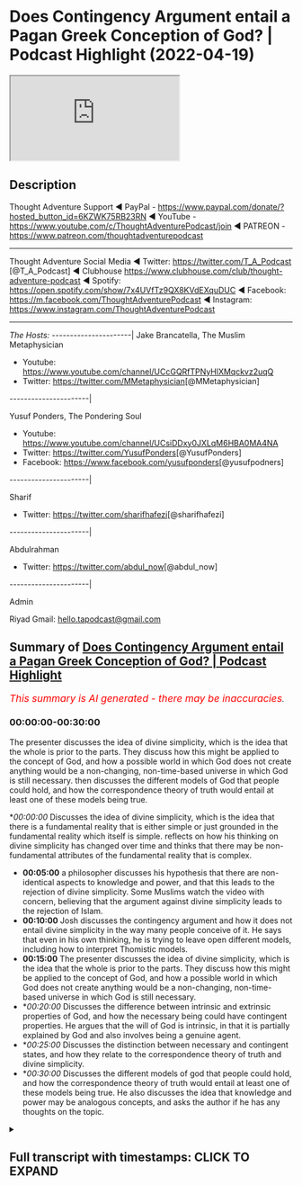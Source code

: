 # Does Contingency Argument entail a Pagan Greek Conception of God? | Podcast Highlight (2022-04-19)

<iframe loading='lazy' allow='autoplay' src='https://www.youtube.com/embed/fVsoifMP0fQ'></iframe>

## Description

Thought Adventure Support
◄ PayPal - https://www.paypal.com/donate/?hosted_button_id=6KZWK75RB23RN 
◄ YouTube - https://www.youtube.com/c/ThoughtAdventurePodcast/join
◄ PATREON - https://www.patreon.com/thoughtadventurepodcast
____________________________________________________________________

Thought Adventure Social Media
◄ Twitter: https://twitter.com/T_A_Podcast​​ [@T_A_Podcast]
◄ Clubhouse https://www.clubhouse.com/club/thought-adventure-podcast
◄ Spotify: https://open.spotify.com/show/7x4UVfTz9QX8KVdEXquDUC
◄ Facebook: https://m.facebook.com/ThoughtAdventurePodcast
◄ Instagram: https://www.instagram.com/ThoughtAdventurePodcast​

----------------------------------------------------------------

*The Hosts:*
----------------------|
Jake Brancatella, The Muslim Metaphysician

- Youtube: https://www.youtube.com/channel/UCcGQRfTPNyHlXMqckvz2uqQ
- Twitter:  https://twitter.com/MMetaphysician​​ [@MMetaphysician]

----------------------|

Yusuf Ponders, The Pondering Soul

- Youtube: https://www.youtube.com/channel/UCsiDDxy0JXLqM6HBA0MA4NA
- Twitter: https://twitter.com/YusufPonders​​ [@YusufPonders]
- Facebook: https://www.facebook.com/yusufponders​ [@yusufpodners]

----------------------|

Sharif

- Twitter: https://twitter.com/sharifhafezi​​ [@sharifhafezi]

----------------------|

Abdulrahman

- Twitter: https://twitter.com/abdul_now​ [@abdul_now]

----------------------|

Admin

Riyad 
Gmail: hello.tapodcast@gmail.com

## Summary of [Does Contingency Argument entail a Pagan Greek Conception of God? | Podcast Highlight](https://www.youtube.com/watch?v=fVsoifMP0fQ)


*<span style="color:red; font-size:125%">This summary is AI generated - there may be inaccuracies</span>. [](/)*

### <a onclick="modifyYTiframeseektime('0')">00:00:00-00:30:00</a>

The presenter discusses the idea of divine simplicity, which is the idea that the whole is prior to the parts. They discuss how this might be applied to the concept of God, and how a possible world in which God does not create anything would be a non-changing, non-time-based universe in which God is still necessary. then discusses the different models of God that people could hold, and how the correspondence theory of truth would entail at least one of these models being true.

**<a onclick="modifyYTiframeseektime('0')">00:00:00</a>* Discusses the idea of divine simplicity, which is the idea that there is a fundamental reality that is either simple or just grounded in the fundamental reality which itself is simple. reflects on how his thinking on divine simplicity has changed over time and thinks that there may be non-fundamental attributes of the fundamental reality that is complex.
* **<a onclick="modifyYTiframeseektime('300')">00:05:00</a>** a philosopher discusses his hypothesis that there are non-identical aspects to knowledge and power, and that this leads to the rejection of divine simplicity. Some Muslims watch the video with concern, believing that the argument against divine simplicity leads to the rejection of Islam.
* **<a onclick="modifyYTiframeseektime('600')">00:10:00</a>** Josh discusses the contingency argument and how it does not entail divine simplicity in the way many people conceive of it. He says that even in his own thinking, he is trying to leave open different models, including how to interpret Thomistic models.
* **<a onclick="modifyYTiframeseektime('900')">00:15:00</a>** The presenter discusses the idea of divine simplicity, which is the idea that the whole is prior to the parts. They discuss how this might be applied to the concept of God, and how a possible world in which God does not create anything would be a non-changing, non-time-based universe in which God is still necessary.
* **<a onclick="modifyYTiframeseektime('1200')">00:20:00</a>* Discusses the difference between intrinsic and extrinsic properties of God, and how the necessary being could have contingent properties. He argues that the will of God is intrinsic, in that it is partially explained by God and also involves being a genuine agent.
* **<a onclick="modifyYTiframeseektime('1500')">00:25:00</a>* Discusses the distinction between necessary and contingent states, and how they relate to the correspondence theory of truth and divine simplicity.
* **<a onclick="modifyYTiframeseektime('1800')">00:30:00</a>* Discusses the different models of god that people could hold, and how the correspondence theory of truth would entail at least one of these models being true. He also discusses the idea that knowledge and power may be analogous concepts, and asks the author if he has any thoughts on the topic.

<details><summary><h2>Full transcript with timestamps: CLICK TO EXPAND</h2></summary>

<a onclick="modifyYTiframeseektime('0')">0:00:00</a> um we're all sunnis and so  
<a onclick="modifyYTiframeseektime('2')">0:00:02</a> uh our  
<a onclick="modifyYTiframeseektime('4')">0:00:04</a> position is pretty much  
<a onclick="modifyYTiframeseektime('6')">0:00:06</a> i don't want to use the word dogma but  
<a onclick="modifyYTiframeseektime('9')">0:00:09</a> it's it's considered orthodox to uh  
<a onclick="modifyYTiframeseektime('12')">0:00:12</a> reject divine simplicity so we actually  
<a onclick="modifyYTiframeseektime('14')">0:00:14</a> reject divine simplicity  
<a onclick="modifyYTiframeseektime('24')">0:00:24</a> um  
<a onclick="modifyYTiframeseektime('26')">0:00:26</a> so now i think maybe we could get to  
<a onclick="modifyYTiframeseektime('28')">0:00:28</a> that question now right um let's do it  
<a onclick="modifyYTiframeseektime('31')">0:00:31</a> divine simplicity right i think that's a  
<a onclick="modifyYTiframeseektime('33')">0:00:33</a> question question right that's a  
<a onclick="modifyYTiframeseektime('34')">0:00:34</a> question so i i don't know i think uh  
<a onclick="modifyYTiframeseektime('36')">0:00:36</a> we've we've  
<a onclick="modifyYTiframeseektime('38')">0:00:38</a> i don't know are you are you are you a  
<a onclick="modifyYTiframeseektime('39')">0:00:39</a> divine citizen that's a do you do you  
<a onclick="modifyYTiframeseektime('41')">0:00:41</a> hold to divine simplicity well  
<a onclick="modifyYTiframeseektime('44')">0:00:44</a> it's interesting because even my work  
<a onclick="modifyYTiframeseektime('47')">0:00:47</a> and how reason can lead to god it's  
<a onclick="modifyYTiframeseektime('49')">0:00:49</a> caused me to reflect not just like on  
<a onclick="modifyYTiframeseektime('52')">0:00:52</a> whether god exists but sort of the  
<a onclick="modifyYTiframeseektime('53')">0:00:53</a> nature of fundamental reality just  
<a onclick="modifyYTiframeseektime('55')">0:00:55</a> really thinking about  
<a onclick="modifyYTiframeseektime('57')">0:00:57</a> that nature  
<a onclick="modifyYTiframeseektime('58')">0:00:58</a> and it's also caused me to think about  
<a onclick="modifyYTiframeseektime('60')">0:01:00</a> different ways of characterizing  
<a onclick="modifyYTiframeseektime('61')">0:01:01</a> simplicity  
<a onclick="modifyYTiframeseektime('63')">0:01:03</a> and so i would say that at this point my  
<a onclick="modifyYTiframeseektime('66')">0:01:06</a> working model is that  
<a onclick="modifyYTiframeseektime('67')">0:01:07</a> there is a  
<a onclick="modifyYTiframeseektime('69')">0:01:09</a> fundamental  
<a onclick="modifyYTiframeseektime('70')">0:01:10</a> reality whose fundamental nature  
<a onclick="modifyYTiframeseektime('74')">0:01:14</a> is  
<a onclick="modifyYTiframeseektime('75')">0:01:15</a> either  
<a onclick="modifyYTiframeseektime('76')">0:01:16</a> simple  
<a onclick="modifyYTiframeseektime('77')">0:01:17</a> or just grounded in the fundamental  
<a onclick="modifyYTiframeseektime('79')">0:01:19</a> reality which itself is simple so  
<a onclick="modifyYTiframeseektime('82')">0:01:22</a> this is hard to describe in a way  
<a onclick="modifyYTiframeseektime('83')">0:01:23</a> because  
<a onclick="modifyYTiframeseektime('84')">0:01:24</a> you can hardly describe fundamental  
<a onclick="modifyYTiframeseektime('86')">0:01:26</a> reality without describing its basic  
<a onclick="modifyYTiframeseektime('88')">0:01:28</a> features  
<a onclick="modifyYTiframeseektime('91')">0:01:31</a> but  
<a onclick="modifyYTiframeseektime('93')">0:01:33</a> the ground of  
<a onclick="modifyYTiframeseektime('94')">0:01:34</a> everything i would say is not itself  
<a onclick="modifyYTiframeseektime('97')">0:01:37</a> a mixture of  
<a onclick="modifyYTiframeseektime('99')">0:01:39</a> fundamental complexity  
<a onclick="modifyYTiframeseektime('102')">0:01:42</a> so  
<a onclick="modifyYTiframeseektime('103')">0:01:43</a> any kind of complexity would be  
<a onclick="modifyYTiframeseektime('107')">0:01:47</a> non-fundamental  
<a onclick="modifyYTiframeseektime('108')">0:01:48</a> that's how i would put it whether in  
<a onclick="modifyYTiframeseektime('110')">0:01:50</a> attributes or in actions  
<a onclick="modifyYTiframeseektime('113')">0:01:53</a> but by that and jake is going to come in  
<a onclick="modifyYTiframeseektime('115')">0:01:55</a> here because he's going to have a lot to  
<a onclick="modifyYTiframeseektime('116')">0:01:56</a> say but um  
<a onclick="modifyYTiframeseektime('118')">0:01:58</a> so you say there's no complexity because  
<a onclick="modifyYTiframeseektime('120')">0:02:00</a> we were talking about things like you  
<a onclick="modifyYTiframeseektime('122')">0:02:02</a> know power goodness right um you know  
<a onclick="modifyYTiframeseektime('126')">0:02:06</a> uh  
<a onclick="modifyYTiframeseektime('127')">0:02:07</a> so these do seem to be aspects right of  
<a onclick="modifyYTiframeseektime('130')">0:02:10</a> fundamental reality and yeah  
<a onclick="modifyYTiframeseektime('132')">0:02:12</a> we want to say they're limitless right  
<a onclick="modifyYTiframeseektime('134')">0:02:14</a> now  
<a onclick="modifyYTiframeseektime('136')">0:02:16</a> so in that sense like  
<a onclick="modifyYTiframeseektime('137')">0:02:17</a> so is there a real distinction between  
<a onclick="modifyYTiframeseektime('140')">0:02:20</a> these aspects is is it's kind of the  
<a onclick="modifyYTiframeseektime('142')">0:02:22</a> question ah man so  
<a onclick="modifyYTiframeseektime('146')">0:02:26</a> my latest thinking about this is sort of  
<a onclick="modifyYTiframeseektime('147')">0:02:27</a> verging on this um  
<a onclick="modifyYTiframeseektime('149')">0:02:29</a> question about  
<a onclick="modifyYTiframeseektime('152')">0:02:32</a> whether even these attributes  
<a onclick="modifyYTiframeseektime('154')">0:02:34</a> could be  
<a onclick="modifyYTiframeseektime('157')">0:02:37</a> sort of manifestations of the  
<a onclick="modifyYTiframeseektime('159')">0:02:39</a> fundamental  
<a onclick="modifyYTiframeseektime('161')">0:02:41</a> particular  
<a onclick="modifyYTiframeseektime('162')">0:02:42</a> if that makes sense  
<a onclick="modifyYTiframeseektime('165')">0:02:45</a> but what i do want to say is that  
<a onclick="modifyYTiframeseektime('168')">0:02:48</a> these particular attributes  
<a onclick="modifyYTiframeseektime('170')">0:02:50</a> are  
<a onclick="modifyYTiframeseektime('173')">0:02:53</a> see with power it doesn't seem like you  
<a onclick="modifyYTiframeseektime('175')">0:02:55</a> can generate power  
<a onclick="modifyYTiframeseektime('177')">0:02:57</a> just in terms of power because that  
<a onclick="modifyYTiframeseektime('178')">0:02:58</a> seems to be circular  
<a onclick="modifyYTiframeseektime('180')">0:03:00</a> so  
<a onclick="modifyYTiframeseektime('182')">0:03:02</a> it does seem to me that the foundation  
<a onclick="modifyYTiframeseektime('184')">0:03:04</a> of power  
<a onclick="modifyYTiframeseektime('186')">0:03:06</a> um  
<a onclick="modifyYTiframeseektime('187')">0:03:07</a> it can't be power and so that which has  
<a onclick="modifyYTiframeseektime('189')">0:03:09</a> the power is going to have that power  
<a onclick="modifyYTiframeseektime('192')">0:03:12</a> in a way that's not arbitrarily limited  
<a onclick="modifyYTiframeseektime('195')">0:03:15</a> now maybe there's this weird way and  
<a onclick="modifyYTiframeseektime('196')">0:03:16</a> this is this is why i'm like this you  
<a onclick="modifyYTiframeseektime('199')">0:03:19</a> can maybe help me think about this but  
<a onclick="modifyYTiframeseektime('201')">0:03:21</a> there's this weird way in which like  
<a onclick="modifyYTiframeseektime('203')">0:03:23</a> could the particular ground  
<a onclick="modifyYTiframeseektime('205')">0:03:25</a> limits in its fundamental attributes  
<a onclick="modifyYTiframeseektime('208')">0:03:28</a> i mean i wouldn't expect that  
<a onclick="modifyYTiframeseektime('210')">0:03:30</a> i mean because i wouldn't expect the  
<a onclick="modifyYTiframeseektime('212')">0:03:32</a> particular to sort of ground a limit in  
<a onclick="modifyYTiframeseektime('214')">0:03:34</a> its power it seems like  
<a onclick="modifyYTiframeseektime('218')">0:03:38</a> that would then be arbitrary why would  
<a onclick="modifyYTiframeseektime('219')">0:03:39</a> it ground that limit rather than a  
<a onclick="modifyYTiframeseektime('221')">0:03:41</a> different limit  
<a onclick="modifyYTiframeseektime('222')">0:03:42</a> and so what i would expect is that the  
<a onclick="modifyYTiframeseektime('224')">0:03:44</a> fundamental attributes of the  
<a onclick="modifyYTiframeseektime('226')">0:03:46</a> fundamental reality  
<a onclick="modifyYTiframeseektime('228')">0:03:48</a> aren't going to be  
<a onclick="modifyYTiframeseektime('229')">0:03:49</a> limited attributes  
<a onclick="modifyYTiframeseektime('232')">0:03:52</a> but then that leaves open whether there  
<a onclick="modifyYTiframeseektime('234')">0:03:54</a> are non-fundamental attributes  
<a onclick="modifyYTiframeseektime('237')">0:03:57</a> of the fundamental reality that  
<a onclick="modifyYTiframeseektime('241')">0:04:01</a> is complex  
<a onclick="modifyYTiframeseektime('243')">0:04:03</a> if that makes it would the fundamental  
<a onclick="modifyYTiframeseektime('244')">0:04:04</a> fundamental algebra because i have a lot  
<a onclick="modifyYTiframeseektime('246')">0:04:06</a> to say here but i'm going to let jay  
<a onclick="modifyYTiframeseektime('247')">0:04:07</a> come in because he's he's  
<a onclick="modifyYTiframeseektime('249')">0:04:09</a> uh divine simplicity is is  
<a onclick="modifyYTiframeseektime('251')">0:04:11</a> something that that jake is into but  
<a onclick="modifyYTiframeseektime('253')">0:04:13</a> then um so the fundamental attributes we  
<a onclick="modifyYTiframeseektime('255')">0:04:15</a> could say they're unlimited uh but um  
<a onclick="modifyYTiframeseektime('259')">0:04:19</a> i'm not sure i i you answered this maybe  
<a onclick="modifyYTiframeseektime('261')">0:04:21</a> you did but i didn't uh hear it  
<a onclick="modifyYTiframeseektime('263')">0:04:23</a> um  
<a onclick="modifyYTiframeseektime('264')">0:04:24</a> are they distinct in the sense that like  
<a onclick="modifyYTiframeseektime('266')">0:04:26</a> the so you've got the power and then  
<a onclick="modifyYTiframeseektime('268')">0:04:28</a> you've got the goodness or then you've  
<a onclick="modifyYTiframeseektime('270')">0:04:30</a> got let's say  
<a onclick="modifyYTiframeseektime('271')">0:04:31</a> so whatever other aspects are yeah  
<a onclick="modifyYTiframeseektime('274')">0:04:34</a> they're already collapsible  
<a onclick="modifyYTiframeseektime('276')">0:04:36</a> they wouldn't  
<a onclick="modifyYTiframeseektime('278')">0:04:38</a> they wouldn't be identical unless  
<a onclick="modifyYTiframeseektime('279')">0:04:39</a> you run this kind of  
<a onclick="modifyYTiframeseektime('281')">0:04:41</a> sort of exotic  
<a onclick="modifyYTiframeseektime('282')">0:04:42</a> trope theory where you say well  
<a onclick="modifyYTiframeseektime('285')">0:04:45</a> maybe our understanding of them and in  
<a onclick="modifyYTiframeseektime('287')">0:04:47</a> our concepts  
<a onclick="modifyYTiframeseektime('289')">0:04:49</a> diverge it's like my understanding of  
<a onclick="modifyYTiframeseektime('291')">0:04:51</a> knowledge is different than my  
<a onclick="modifyYTiframeseektime('292')">0:04:52</a> understanding of power  
<a onclick="modifyYTiframeseektime('294')">0:04:54</a> but that both of these understandings  
<a onclick="modifyYTiframeseektime('295')">0:04:55</a> are windows into this sort of  
<a onclick="modifyYTiframeseektime('298')">0:04:58</a> original thing that is power  
<a onclick="modifyYTiframeseektime('301')">0:05:01</a> is knowledge yeah um but that isn't my  
<a onclick="modifyYTiframeseektime('304')">0:05:04</a> working model okay so i'm on my working  
<a onclick="modifyYTiframeseektime('306')">0:05:06</a> model right now just sitting with you  
<a onclick="modifyYTiframeseektime('307')">0:05:07</a> guys  
<a onclick="modifyYTiframeseektime('308')">0:05:08</a> um this is my hypothesis is that these  
<a onclick="modifyYTiframeseektime('311')">0:05:11</a> are non-identical  
<a onclick="modifyYTiframeseektime('313')">0:05:13</a> aspects so the fundamental power is not  
<a onclick="modifyYTiframeseektime('315')">0:05:15</a> the same as the fundamental  
<a onclick="modifyYTiframeseektime('317')">0:05:17</a> knowledge  
<a onclick="modifyYTiframeseektime('318')">0:05:18</a> um  
<a onclick="modifyYTiframeseektime('319')">0:05:19</a> that's good we'd like to hear that yeah  
<a onclick="modifyYTiframeseektime('321')">0:05:21</a> so that's my working model and that and  
<a onclick="modifyYTiframeseektime('323')">0:05:23</a> then that anything that would be  
<a onclick="modifyYTiframeseektime('326')">0:05:26</a> let's say limited  
<a onclick="modifyYTiframeseektime('327')">0:05:27</a> um like a cube or something that would  
<a onclick="modifyYTiframeseektime('330')">0:05:30</a> come out of  
<a onclick="modifyYTiframeseektime('331')">0:05:31</a> some kind of activity um  
<a onclick="modifyYTiframeseektime('336')">0:05:36</a> yeah because it seems to me like you're  
<a onclick="modifyYTiframeseektime('337')">0:05:37</a> understand and the reason i said this  
<a onclick="modifyYTiframeseektime('339')">0:05:39</a> earlier and jake you're gonna need to  
<a onclick="modifyYTiframeseektime('341')">0:05:41</a> jump in whenever you can because i'm  
<a onclick="modifyYTiframeseektime('342')">0:05:42</a> gonna keep asking questions but  
<a onclick="modifyYTiframeseektime('344')">0:05:44</a> because because it seems like from  
<a onclick="modifyYTiframeseektime('347')">0:05:47</a> from what you like like you you you  
<a onclick="modifyYTiframeseektime('349')">0:05:49</a> wrote about like um  
<a onclick="modifyYTiframeseektime('351')">0:05:51</a> pure actuality right  
<a onclick="modifyYTiframeseektime('353')">0:05:53</a> it seems like your understanding of that  
<a onclick="modifyYTiframeseektime('355')">0:05:55</a> is is just  
<a onclick="modifyYTiframeseektime('356')">0:05:56</a> slightly different than you know the  
<a onclick="modifyYTiframeseektime('358')">0:05:58</a> typical uh  
<a onclick="modifyYTiframeseektime('360')">0:06:00</a> explanation we get from yeah exactly  
<a onclick="modifyYTiframeseektime('362')">0:06:02</a> that's almost explanation of pure  
<a onclick="modifyYTiframeseektime('364')">0:06:04</a> actuality and it seems like you do kind  
<a onclick="modifyYTiframeseektime('366')">0:06:06</a> of account for it in terms of limits  
<a onclick="modifyYTiframeseektime('368')">0:06:08</a> right  
<a onclick="modifyYTiframeseektime('369')">0:06:09</a> um so i don't know if that's right but  
<a onclick="modifyYTiframeseektime('370')">0:06:10</a> then it it seems like in that sense it  
<a onclick="modifyYTiframeseektime('373')">0:06:13</a> wouldn't be that traditional thomas find  
<a onclick="modifyYTiframeseektime('375')">0:06:15</a> simple listening model can i address  
<a onclick="modifyYTiframeseektime('377')">0:06:17</a> that here because i've got  
<a onclick="modifyYTiframeseektime('379')">0:06:19</a> a little bit since writing that so i  
<a onclick="modifyYTiframeseektime('381')">0:06:21</a> think that what i really want to do is i  
<a onclick="modifyYTiframeseektime('383')">0:06:23</a> want to think of pure actuality in terms  
<a onclick="modifyYTiframeseektime('385')">0:06:25</a> of there being no potentiality within  
<a onclick="modifyYTiframeseektime('388')">0:06:28</a> the fundamental nature of fundamental  
<a onclick="modifyYTiframeseektime('390')">0:06:30</a> reality there's no potentiality in there  
<a onclick="modifyYTiframeseektime('393')">0:06:33</a> that allows for potentialities to be  
<a onclick="modifyYTiframeseektime('395')">0:06:35</a> non-fundamental and then i do tie it to  
<a onclick="modifyYTiframeseektime('398')">0:06:38</a> limits because then i do think as a  
<a onclick="modifyYTiframeseektime('400')">0:06:40</a> matter of argument  
<a onclick="modifyYTiframeseektime('401')">0:06:41</a> that if the fundamental nature  
<a onclick="modifyYTiframeseektime('404')">0:06:44</a> of fundamental reality had limits like  
<a onclick="modifyYTiframeseektime('406')">0:06:46</a> the shape of a tree or a pinecone then  
<a onclick="modifyYTiframeseektime('408')">0:06:48</a> it would have  
<a onclick="modifyYTiframeseektime('410')">0:06:50</a> um potentialities because it could have  
<a onclick="modifyYTiframeseektime('412')">0:06:52</a> a different shape and so that's a reason  
<a onclick="modifyYTiframeseektime('414')">0:06:54</a> that i would have to think that  
<a onclick="modifyYTiframeseektime('416')">0:06:56</a> fundamental reality is purely actual has  
<a onclick="modifyYTiframeseektime('418')">0:06:58</a> no potentiality in its fundamental  
<a onclick="modifyYTiframeseektime('420')">0:07:00</a> nature and therefore no fundamental  
<a onclick="modifyYTiframeseektime('422')">0:07:02</a> limits and then again that allows for  
<a onclick="modifyYTiframeseektime('424')">0:07:04</a> non-fundamental um  
<a onclick="modifyYTiframeseektime('426')">0:07:06</a> variations yeah  
<a onclick="modifyYTiframeseektime('428')">0:07:08</a> right  
<a onclick="modifyYTiframeseektime('429')">0:07:09</a> i think that makes sense  
<a onclick="modifyYTiframeseektime('431')">0:07:11</a> yeah i think maybe we can  
<a onclick="modifyYTiframeseektime('434')">0:07:14</a> explain what our position is uh  
<a onclick="modifyYTiframeseektime('437')">0:07:17</a> the although there is diversity uh  
<a onclick="modifyYTiframeseektime('439')">0:07:19</a> within the  
<a onclick="modifyYTiframeseektime('440')">0:07:20</a> islamic tradition the one that we hold  
<a onclick="modifyYTiframeseektime('443')">0:07:23</a> to anyway because i don't know how  
<a onclick="modifyYTiframeseektime('445')">0:07:25</a> familiar you are but there's broadly  
<a onclick="modifyYTiframeseektime('447')">0:07:27</a> speaking of sunnis and the shia  
<a onclick="modifyYTiframeseektime('450')">0:07:30</a> we're all sunnis and so  
<a onclick="modifyYTiframeseektime('453')">0:07:33</a> uh our  
<a onclick="modifyYTiframeseektime('454')">0:07:34</a> position is pretty much  
<a onclick="modifyYTiframeseektime('457')">0:07:37</a> i don't i don't want to use the word  
<a onclick="modifyYTiframeseektime('458')">0:07:38</a> dogma but  
<a onclick="modifyYTiframeseektime('459')">0:07:39</a> it's it's considered orthodox to  
<a onclick="modifyYTiframeseektime('462')">0:07:42</a> reject divine simplicity so we actually  
<a onclick="modifyYTiframeseektime('464')">0:07:44</a> reject divine simplicity  
<a onclick="modifyYTiframeseektime('466')">0:07:46</a> and we believe that um of course we  
<a onclick="modifyYTiframeseektime('468')">0:07:48</a> believe in one god but we believe that  
<a onclick="modifyYTiframeseektime('471')">0:07:51</a> he has real attributes that are not  
<a onclick="modifyYTiframeseektime('473')">0:07:53</a> identical to each other  
<a onclick="modifyYTiframeseektime('475')">0:07:55</a> so like what you said not not identical  
<a onclick="modifyYTiframeseektime('477')">0:07:57</a> and obviously power knowledge um are  
<a onclick="modifyYTiframeseektime('480')">0:08:00</a> some of them so  
<a onclick="modifyYTiframeseektime('483')">0:08:03</a> um  
<a onclick="modifyYTiframeseektime('484')">0:08:04</a> and this is actually surprising to some  
<a onclick="modifyYTiframeseektime('486')">0:08:06</a> people who are not that familiar with  
<a onclick="modifyYTiframeseektime('488')">0:08:08</a> the islamic tradition because many  
<a onclick="modifyYTiframeseektime('490')">0:08:10</a> people think oh they they rejected  
<a onclick="modifyYTiframeseektime('492')">0:08:12</a> trinity so they must be like um strict  
<a onclick="modifyYTiframeseektime('495')">0:08:15</a> divine simplicities but no um  
<a onclick="modifyYTiframeseektime('498')">0:08:18</a> we actually don't um accept divine  
<a onclick="modifyYTiframeseektime('500')">0:08:20</a> simplicity um primarily for you know  
<a onclick="modifyYTiframeseektime('504')">0:08:24</a> textual reasons  
<a onclick="modifyYTiframeseektime('505')">0:08:25</a> but um  
<a onclick="modifyYTiframeseektime('507')">0:08:27</a> so yeah our conception is of course we  
<a onclick="modifyYTiframeseektime('510')">0:08:30</a> believe that god is necessary being  
<a onclick="modifyYTiframeseektime('512')">0:08:32</a> fundamental reality but we believe that  
<a onclick="modifyYTiframeseektime('515')">0:08:35</a> he has multiple attributes that are not  
<a onclick="modifyYTiframeseektime('518')">0:08:38</a> identical to each other nor are they  
<a onclick="modifyYTiframeseektime('520')">0:08:40</a> identical to the essence the the wording  
<a onclick="modifyYTiframeseektime('522')">0:08:42</a> that's used um  
<a onclick="modifyYTiframeseektime('524')">0:08:44</a> trying to translate it from arabic is  
<a onclick="modifyYTiframeseektime('526')">0:08:46</a> that they subsist uh within god's  
<a onclick="modifyYTiframeseektime('529')">0:08:49</a> essence so to speak  
<a onclick="modifyYTiframeseektime('531')">0:08:51</a> um  
<a onclick="modifyYTiframeseektime('532')">0:08:52</a> so  
<a onclick="modifyYTiframeseektime('533')">0:08:53</a> uh that's i that's why i have a lot of  
<a onclick="modifyYTiframeseektime('535')">0:08:55</a> questions about this because on there  
<a onclick="modifyYTiframeseektime('537')">0:08:57</a> there are two sides of this that that  
<a onclick="modifyYTiframeseektime('538')">0:08:58</a> are really interesting yeah some people  
<a onclick="modifyYTiframeseektime('541')">0:09:01</a> think that  
<a onclick="modifyYTiframeseektime('543')">0:09:03</a> and you're an expert on i think anyway  
<a onclick="modifyYTiframeseektime('546')">0:09:06</a> you're an expert on the contingency  
<a onclick="modifyYTiframeseektime('547')">0:09:07</a> argument some people from our tradition  
<a onclick="modifyYTiframeseektime('551')">0:09:11</a> um and maybe even some of the muslims  
<a onclick="modifyYTiframeseektime('553')">0:09:13</a> watching  
<a onclick="modifyYTiframeseektime('554')">0:09:14</a> because they know and have an  
<a onclick="modifyYTiframeseektime('556')">0:09:16</a> understanding that we we can't really  
<a onclick="modifyYTiframeseektime('558')">0:09:18</a> accept um divine simplicity at least not  
<a onclick="modifyYTiframeseektime('562')">0:09:22</a> um  
<a onclick="modifyYTiframeseektime('563')">0:09:23</a> under quote-unquote orthodoxy um so  
<a onclick="modifyYTiframeseektime('566')">0:09:26</a> there's a concern that when people hear  
<a onclick="modifyYTiframeseektime('568')">0:09:28</a> us using this argument  
<a onclick="modifyYTiframeseektime('571')">0:09:31</a> they think that it's it's going against  
<a onclick="modifyYTiframeseektime('573')">0:09:33</a> the tradition because  
<a onclick="modifyYTiframeseektime('575')">0:09:35</a> well  
<a onclick="modifyYTiframeseektime('576')">0:09:36</a> it leads necessarily to divine  
<a onclick="modifyYTiframeseektime('579')">0:09:39</a> simplicity  
<a onclick="modifyYTiframeseektime('580')">0:09:40</a> so um  
<a onclick="modifyYTiframeseektime('582')">0:09:42</a> maybe before i go too far  
<a onclick="modifyYTiframeseektime('584')">0:09:44</a> because i've seen your other  
<a onclick="modifyYTiframeseektime('587')">0:09:47</a> talks and discussions especially the one  
<a onclick="modifyYTiframeseektime('590')">0:09:50</a> um recently  
<a onclick="modifyYTiframeseektime('592')">0:09:52</a> i forget the other guy's name but um you  
<a onclick="modifyYTiframeseektime('595')">0:09:55</a> mentioned him earlier the atheist guy  
<a onclick="modifyYTiframeseektime('596')">0:09:56</a> where you guys were talking about uh  
<a onclick="modifyYTiframeseektime('598')">0:09:58</a> fundamental reality and it being mental  
<a onclick="modifyYTiframeseektime('602')">0:10:02</a> and it seemed obvious to me that you  
<a onclick="modifyYTiframeseektime('605')">0:10:05</a> don't affirm divine simplicity at least  
<a onclick="modifyYTiframeseektime('607')">0:10:07</a> not in the way that i understand it so  
<a onclick="modifyYTiframeseektime('609')">0:10:09</a> yeah what would you say to  
<a onclick="modifyYTiframeseektime('612')">0:10:12</a> maybe some of the people that think and  
<a onclick="modifyYTiframeseektime('614')">0:10:14</a> it's it they're two sides of the  
<a onclick="modifyYTiframeseektime('616')">0:10:16</a> spectrum  
<a onclick="modifyYTiframeseektime('617')">0:10:17</a> first it are those that reject divine  
<a onclick="modifyYTiframeseektime('620')">0:10:20</a> simplicity and because uh they do that  
<a onclick="modifyYTiframeseektime('623')">0:10:23</a> they're therefore skeptical to use the  
<a onclick="modifyYTiframeseektime('625')">0:10:25</a> contingency argument  
<a onclick="modifyYTiframeseektime('626')">0:10:26</a> and then also those who accept divine  
<a onclick="modifyYTiframeseektime('629')">0:10:29</a> simplicity that think that the  
<a onclick="modifyYTiframeseektime('631')">0:10:31</a> contingency argument necessarily entails  
<a onclick="modifyYTiframeseektime('635')">0:10:35</a> divine simplicity you see there's a  
<a onclick="modifyYTiframeseektime('637')">0:10:37</a> concern from sort of both  
<a onclick="modifyYTiframeseektime('640')">0:10:40</a> camps but i don't think that that's true  
<a onclick="modifyYTiframeseektime('643')">0:10:43</a> it doesn't seem that you do either  
<a onclick="modifyYTiframeseektime('644')">0:10:44</a> because you're a proponent of the  
<a onclick="modifyYTiframeseektime('645')">0:10:45</a> argument and also  
<a onclick="modifyYTiframeseektime('647')">0:10:47</a> you don't accept divine simplicity at  
<a onclick="modifyYTiframeseektime('649')">0:10:49</a> least in the way that um  
<a onclick="modifyYTiframeseektime('652')">0:10:52</a> many people conceive of it so what would  
<a onclick="modifyYTiframeseektime('654')">0:10:54</a> your response uh be to sort of both  
<a onclick="modifyYTiframeseektime('657')">0:10:57</a> sides of that coin yeah i'm totally with  
<a onclick="modifyYTiframeseektime('660')">0:11:00</a> you yeah so my argument  
<a onclick="modifyYTiframeseektime('662')">0:11:02</a> from arbitrary limits and shaving those  
<a onclick="modifyYTiframeseektime('664')">0:11:04</a> off  
<a onclick="modifyYTiframeseektime('665')">0:11:05</a> does not take us to  
<a onclick="modifyYTiframeseektime('667')">0:11:07</a> a kind of radical simplicity that  
<a onclick="modifyYTiframeseektime('670')">0:11:10</a> collapses all the attributes there might  
<a onclick="modifyYTiframeseektime('672')">0:11:12</a> be other reasons that one could think  
<a onclick="modifyYTiframeseektime('674')">0:11:14</a> about with respect to that but as far as  
<a onclick="modifyYTiframeseektime('676')">0:11:16</a> this argument  
<a onclick="modifyYTiframeseektime('678')">0:11:18</a> um no i mean all it does is it shaves  
<a onclick="modifyYTiframeseektime('680')">0:11:20</a> off the arbitrary limits the unexplained  
<a onclick="modifyYTiframeseektime('681')">0:11:21</a> limits  
<a onclick="modifyYTiframeseektime('682')">0:11:22</a> but as long as the different attributes  
<a onclick="modifyYTiframeseektime('684')">0:11:24</a> of god are grounded  
<a onclick="modifyYTiframeseektime('686')">0:11:26</a> in the fundamental attributes of god  
<a onclick="modifyYTiframeseektime('688')">0:11:28</a> which you could say are grounded in god  
<a onclick="modifyYTiframeseektime('690')">0:11:30</a> that will allow for there to be a  
<a onclick="modifyYTiframeseektime('692')">0:11:32</a> plurality of attributes uh plurality of  
<a onclick="modifyYTiframeseektime('694')">0:11:34</a> aspects within god's nature and again i  
<a onclick="modifyYTiframeseektime('697')">0:11:37</a> mean that is my own working model  
<a onclick="modifyYTiframeseektime('699')">0:11:39</a> right now so  
<a onclick="modifyYTiframeseektime('701')">0:11:41</a> that is very helpful i'm glad you're  
<a onclick="modifyYTiframeseektime('702')">0:11:42</a> bringing this up for your audience  
<a onclick="modifyYTiframeseektime('703')">0:11:43</a> because i have on occasion  
<a onclick="modifyYTiframeseektime('706')">0:11:46</a> received some emails from  
<a onclick="modifyYTiframeseektime('708')">0:11:48</a> from some muslims who have asked me this  
<a onclick="modifyYTiframeseektime('710')">0:11:50</a> question about whether shaving off the  
<a onclick="modifyYTiframeseektime('713')">0:11:53</a> arbitrary limits  
<a onclick="modifyYTiframeseektime('715')">0:11:55</a> would still allow there to be a kind of  
<a onclick="modifyYTiframeseektime('717')">0:11:57</a> diversity of aspects and absolutely it  
<a onclick="modifyYTiframeseektime('720')">0:12:00</a> does i mean you can have different  
<a onclick="modifyYTiframeseektime('722')">0:12:02</a> aspects that are rooted in the  
<a onclick="modifyYTiframeseektime('723')">0:12:03</a> fundamental reality  
<a onclick="modifyYTiframeseektime('725')">0:12:05</a> as long as you don't have arbitrary  
<a onclick="modifyYTiframeseektime('727')">0:12:07</a> unexplained limits  
<a onclick="modifyYTiframeseektime('728')">0:12:08</a> so yeah i i think that's an important  
<a onclick="modifyYTiframeseektime('730')">0:12:10</a> distinction to make here  
<a onclick="modifyYTiframeseektime('733')">0:12:13</a> right yeah because we get questions um  
<a onclick="modifyYTiframeseektime('736')">0:12:16</a> from muslims because uh we tried to  
<a onclick="modifyYTiframeseektime('738')">0:12:18</a> represent the contingency argument here  
<a onclick="modifyYTiframeseektime('740')">0:12:20</a> and so there are some genuine concerns  
<a onclick="modifyYTiframeseektime('743')">0:12:23</a> of of whether or not there there is a  
<a onclick="modifyYTiframeseektime('745')">0:12:25</a> problem  
<a onclick="modifyYTiframeseektime('746')">0:12:26</a> but um yeah so you guys have heard it  
<a onclick="modifyYTiframeseektime('748')">0:12:28</a> here josh is a leading expert on the  
<a onclick="modifyYTiframeseektime('752')">0:12:32</a> contingency argument and he he also does  
<a onclick="modifyYTiframeseektime('754')">0:12:34</a> not  
<a onclick="modifyYTiframeseektime('755')">0:12:35</a> affirm at least in the domestic sense of  
<a onclick="modifyYTiframeseektime('758')">0:12:38</a> of divine simplicity  
<a onclick="modifyYTiframeseektime('760')">0:12:40</a> so  
<a onclick="modifyYTiframeseektime('761')">0:12:41</a> but on that then dealing with the other  
<a onclick="modifyYTiframeseektime('764')">0:12:44</a> side there be pushback from people who  
<a onclick="modifyYTiframeseektime('768')">0:12:48</a> accept the contingency argument and  
<a onclick="modifyYTiframeseektime('770')">0:12:50</a> divine simplicity and think that it  
<a onclick="modifyYTiframeseektime('772')">0:12:52</a> entails it now i know that you addressed  
<a onclick="modifyYTiframeseektime('773')">0:12:53</a> it but there are some other questions  
<a onclick="modifyYTiframeseektime('776')">0:12:56</a> related to that one of which is  
<a onclick="modifyYTiframeseektime('779')">0:12:59</a> okay we have the fundamental layer of  
<a onclick="modifyYTiframeseektime('781')">0:13:01</a> reality and  
<a onclick="modifyYTiframeseektime('783')">0:13:03</a> um within god i don't know whether you  
<a onclick="modifyYTiframeseektime('785')">0:13:05</a> want to call it the essence of god or  
<a onclick="modifyYTiframeseektime('788')">0:13:08</a> i don't know what the best term would be  
<a onclick="modifyYTiframeseektime('789')">0:13:09</a> to use in that case  
<a onclick="modifyYTiframeseektime('791')">0:13:11</a> but then you have also these  
<a onclick="modifyYTiframeseektime('794')">0:13:14</a> attributes that for example knowledge  
<a onclick="modifyYTiframeseektime('796')">0:13:16</a> power and goodness  
<a onclick="modifyYTiframeseektime('798')">0:13:18</a> just using the three that you've given  
<a onclick="modifyYTiframeseektime('800')">0:13:20</a> that are not identical to the essence  
<a onclick="modifyYTiframeseektime('802')">0:13:22</a> and they're not identical to each other  
<a onclick="modifyYTiframeseektime('804')">0:13:24</a> right  
<a onclick="modifyYTiframeseektime('805')">0:13:25</a> and so  
<a onclick="modifyYTiframeseektime('807')">0:13:27</a> the question is if god  
<a onclick="modifyYTiframeseektime('809')">0:13:29</a> is basically  
<a onclick="modifyYTiframeseektime('811')">0:13:31</a> uh his essence plus his attributes for  
<a onclick="modifyYTiframeseektime('814')">0:13:34</a> lack of better way of expressing it  
<a onclick="modifyYTiframeseektime('817')">0:13:37</a> then wouldn't this be a conflict with  
<a onclick="modifyYTiframeseektime('819')">0:13:39</a> the  
<a onclick="modifyYTiframeseektime('820')">0:13:40</a> uh contingency argument in the sense  
<a onclick="modifyYTiframeseektime('822')">0:13:42</a> that  
<a onclick="modifyYTiframeseektime('823')">0:13:43</a> um  
<a onclick="modifyYTiframeseektime('824')">0:13:44</a> he's dependent upon his attribute so  
<a onclick="modifyYTiframeseektime('827')">0:13:47</a> there's a dependency relationship  
<a onclick="modifyYTiframeseektime('829')">0:13:49</a> between god and his attributes uh by the  
<a onclick="modifyYTiframeseektime('832')">0:13:52</a> fact that he's composite in some sense  
<a onclick="modifyYTiframeseektime('835')">0:13:55</a> he depends on his attributes and so  
<a onclick="modifyYTiframeseektime('838')">0:13:58</a> would that be  
<a onclick="modifyYTiframeseektime('839')">0:13:59</a> how would you resolve that problem i  
<a onclick="modifyYTiframeseektime('841')">0:14:01</a> guess  
<a onclick="modifyYTiframeseektime('842')">0:14:02</a> if there's a composite where the um  
<a onclick="modifyYTiframeseektime('846')">0:14:06</a> the parts are prior to the hole i mean  
<a onclick="modifyYTiframeseektime('848')">0:14:08</a> maybe one could think that the hole is  
<a onclick="modifyYTiframeseektime('850')">0:14:10</a> somehow prior  
<a onclick="modifyYTiframeseektime('851')">0:14:11</a> to the parts  
<a onclick="modifyYTiframeseektime('853')">0:14:13</a> i mean i do want to just affirm that  
<a onclick="modifyYTiframeseektime('855')">0:14:15</a> even in my own thinking i'm i'm trying  
<a onclick="modifyYTiframeseektime('857')">0:14:17</a> to kind of leave open some different  
<a onclick="modifyYTiframeseektime('858')">0:14:18</a> models including even how to interpret  
<a onclick="modifyYTiframeseektime('860')">0:14:20</a> some of the thomistic  
<a onclick="modifyYTiframeseektime('862')">0:14:22</a> models those are things i'm also still  
<a onclick="modifyYTiframeseektime('864')">0:14:24</a> exploring  
<a onclick="modifyYTiframeseektime('866')">0:14:26</a> but as far as just this cosmological  
<a onclick="modifyYTiframeseektime('868')">0:14:28</a> argument it certainly leaves that open  
<a onclick="modifyYTiframeseektime('869')">0:14:29</a> and i would say it even does leave open  
<a onclick="modifyYTiframeseektime('871')">0:14:31</a> the idea that you could have  
<a onclick="modifyYTiframeseektime('873')">0:14:33</a> some kind of composite as long as  
<a onclick="modifyYTiframeseektime('876')">0:14:36</a> the whole is explanatory prior to its  
<a onclick="modifyYTiframeseektime('879')">0:14:39</a> parts  
<a onclick="modifyYTiframeseektime('880')">0:14:40</a> because otherwise we're back to the  
<a onclick="modifyYTiframeseektime('882')">0:14:42</a> problem of arbitrarily  
<a onclick="modifyYTiframeseektime('884')">0:14:44</a> limited numbers of parts you know like  
<a onclick="modifyYTiframeseektime('886')">0:14:46</a> why those numbers  
<a onclick="modifyYTiframeseektime('888')">0:14:48</a> why why why would those be all the  
<a onclick="modifyYTiframeseektime('890')">0:14:50</a> pieces you know if god if they're  
<a onclick="modifyYTiframeseektime('891')">0:14:51</a> fundamental it seems like they have to  
<a onclick="modifyYTiframeseektime('892')">0:14:52</a> be anchored more deeply um so that  
<a onclick="modifyYTiframeseektime('895')">0:14:55</a> that's how i would think about that  
<a onclick="modifyYTiframeseektime('897')">0:14:57</a> yeah so then you would just say that um  
<a onclick="modifyYTiframeseektime('900')">0:15:00</a> if somebody wanted to go that route  
<a onclick="modifyYTiframeseektime('903')">0:15:03</a> that the the whole would be prior to the  
<a onclick="modifyYTiframeseektime('905')">0:15:05</a> part so to speak and this isn't language  
<a onclick="modifyYTiframeseektime('908')">0:15:08</a> that we necessarily use but um the whole  
<a onclick="modifyYTiframeseektime('910')">0:15:10</a> would be uh prior to the parts in some  
<a onclick="modifyYTiframeseektime('912')">0:15:12</a> sense  
<a onclick="modifyYTiframeseektime('913')">0:15:13</a> and that maybe  
<a onclick="modifyYTiframeseektime('915')">0:15:15</a> um the proponent of divine simplicity  
<a onclick="modifyYTiframeseektime('918')">0:15:18</a> who's  
<a onclick="modifyYTiframeseektime('919')">0:15:19</a> sort of maybe driving this critique  
<a onclick="modifyYTiframeseektime('921')">0:15:21</a> is working with an assumption a sort of  
<a onclick="modifyYTiframeseektime('925')">0:15:25</a> neurological assumption about the nature  
<a onclick="modifyYTiframeseektime('927')">0:15:27</a> of parts the nature uh between a hole in  
<a onclick="modifyYTiframeseektime('931')">0:15:31</a> its parts etc that um  
<a onclick="modifyYTiframeseektime('934')">0:15:34</a> people like us or others who want to  
<a onclick="modifyYTiframeseektime('936')">0:15:36</a> explore  
<a onclick="modifyYTiframeseektime('937')">0:15:37</a> this  
<a onclick="modifyYTiframeseektime('938')">0:15:38</a> type of complexity so to speak  
<a onclick="modifyYTiframeseektime('941')">0:15:41</a> are  
<a onclick="modifyYTiframeseektime('942')">0:15:42</a> somewhat free to reject and there's you  
<a onclick="modifyYTiframeseektime('944')">0:15:44</a> know at least room for discussion on  
<a onclick="modifyYTiframeseektime('946')">0:15:46</a> that is that how you would see it  
<a onclick="modifyYTiframeseektime('948')">0:15:48</a> yeah like i like how you put that  
<a onclick="modifyYTiframeseektime('950')">0:15:50</a> yeah okay  
<a onclick="modifyYTiframeseektime('952')">0:15:52</a> yeah yeah okay and um  
<a onclick="modifyYTiframeseektime('955')">0:15:55</a> so let's see what else can we talk about  
<a onclick="modifyYTiframeseektime('957')">0:15:57</a> with divine simplicity okay so another  
<a onclick="modifyYTiframeseektime('959')">0:15:59</a> issue is  
<a onclick="modifyYTiframeseektime('961')">0:16:01</a> um  
<a onclick="modifyYTiframeseektime('962')">0:16:02</a> you know in what's called classical  
<a onclick="modifyYTiframeseektime('964')">0:16:04</a> theism a lot of times  
<a onclick="modifyYTiframeseektime('966')">0:16:06</a> the  
<a onclick="modifyYTiframeseektime('967')">0:16:07</a> certain attributes are linked together  
<a onclick="modifyYTiframeseektime('969')">0:16:09</a> like god's simplicity  
<a onclick="modifyYTiframeseektime('971')">0:16:11</a> um  
<a onclick="modifyYTiframeseektime('972')">0:16:12</a> his  
<a onclick="modifyYTiframeseektime('973')">0:16:13</a> timelessness his changelessness  
<a onclick="modifyYTiframeseektime('976')">0:16:16</a> and so on and a model in which  
<a onclick="modifyYTiframeseektime('980')">0:16:20</a> god changes or has genuine succession in  
<a onclick="modifyYTiframeseektime('983')">0:16:23</a> his life over moments of time if you  
<a onclick="modifyYTiframeseektime('986')">0:16:26</a> reject  
<a onclick="modifyYTiframeseektime('987')">0:16:27</a> timelessness  
<a onclick="modifyYTiframeseektime('989')">0:16:29</a> how would you explain  
<a onclick="modifyYTiframeseektime('992')">0:16:32</a> how the necessary being  
<a onclick="modifyYTiframeseektime('994')">0:16:34</a> could still be the necessary being and  
<a onclick="modifyYTiframeseektime('996')">0:16:36</a> yet  
<a onclick="modifyYTiframeseektime('997')">0:16:37</a> he's  
<a onclick="modifyYTiframeseektime('998')">0:16:38</a> different over time does that make sense  
<a onclick="modifyYTiframeseektime('1001')">0:16:41</a> i think so so um my working model and  
<a onclick="modifyYTiframeseektime('1004')">0:16:44</a> you can come back on this right now is  
<a onclick="modifyYTiframeseektime('1006')">0:16:46</a> um that  
<a onclick="modifyYTiframeseektime('1008')">0:16:48</a> time depends on change  
<a onclick="modifyYTiframeseektime('1010')">0:16:50</a> so  
<a onclick="modifyYTiframeseektime('1011')">0:16:51</a> time involves earlier and later than  
<a onclick="modifyYTiframeseektime('1014')">0:16:54</a> relations  
<a onclick="modifyYTiframeseektime('1015')">0:16:55</a> between states of affairs and that these  
<a onclick="modifyYTiframeseektime('1017')">0:16:57</a> are relations themselves are grounded in  
<a onclick="modifyYTiframeseektime('1020')">0:17:00</a> changing systems and so  
<a onclick="modifyYTiframeseektime('1022')">0:17:02</a> i'm kind of thinking that like  
<a onclick="modifyYTiframeseektime('1024')">0:17:04</a> in a possible world where god doesn't  
<a onclick="modifyYTiframeseektime('1026')">0:17:06</a> create anything if there were such a  
<a onclick="modifyYTiframeseektime('1028')">0:17:08</a> possible world um there would be no  
<a onclick="modifyYTiframeseektime('1030')">0:17:10</a> change and therefore no time  
<a onclick="modifyYTiframeseektime('1032')">0:17:12</a> and so in that sense  
<a onclick="modifyYTiframeseektime('1034')">0:17:14</a> god wouldn't be like in his essence a  
<a onclick="modifyYTiframeseektime('1038')">0:17:18</a> temporal being but would be able to  
<a onclick="modifyYTiframeseektime('1040')">0:17:20</a> exist in a world without time but then  
<a onclick="modifyYTiframeseektime('1042')">0:17:22</a> in a world where there is change  
<a onclick="modifyYTiframeseektime('1045')">0:17:25</a> my current model on my current model um  
<a onclick="modifyYTiframeseektime('1048')">0:17:28</a> god is related to the changing things so  
<a onclick="modifyYTiframeseektime('1051')">0:17:31</a> like god is present right now with us in  
<a onclick="modifyYTiframeseektime('1054')">0:17:34</a> that sense god would be  
<a onclick="modifyYTiframeseektime('1056')">0:17:36</a> in time i'm not constrained by time but  
<a onclick="modifyYTiframeseektime('1059')">0:17:39</a> operating within  
<a onclick="modifyYTiframeseektime('1060')">0:17:40</a> time  
<a onclick="modifyYTiframeseektime('1061')">0:17:41</a> as something that is part of a changing  
<a onclick="modifyYTiframeseektime('1064')">0:17:44</a> world or the foundation of a changing  
<a onclick="modifyYTiframeseektime('1065')">0:17:45</a> world so come back to me and maybe  
<a onclick="modifyYTiframeseektime('1067')">0:17:47</a> clarify your question i'm not sure yeah  
<a onclick="modifyYTiframeseektime('1069')">0:17:49</a> so  
<a onclick="modifyYTiframeseektime('1070')">0:17:50</a> what i'm saying on under that model  
<a onclick="modifyYTiframeseektime('1072')">0:17:52</a> where um  
<a onclick="modifyYTiframeseektime('1075')">0:17:55</a> god can can change with respect at least  
<a onclick="modifyYTiframeseektime('1078')">0:17:58</a> relationally to creation and you can  
<a onclick="modifyYTiframeseektime('1080')">0:18:00</a> even i mean  
<a onclick="modifyYTiframeseektime('1082')">0:18:02</a> depending on how you want to construe it  
<a onclick="modifyYTiframeseektime('1084')">0:18:04</a> even his actions that maybe he performs  
<a onclick="modifyYTiframeseektime('1087')">0:18:07</a> different actions at different times  
<a onclick="modifyYTiframeseektime('1088')">0:18:08</a> right yeah so in that sense he's  
<a onclick="modifyYTiframeseektime('1090')">0:18:10</a> changing or  
<a onclick="modifyYTiframeseektime('1093')">0:18:13</a> we could even go to his knowledge of  
<a onclick="modifyYTiframeseektime('1094')">0:18:14</a> tense facts if we want to go over there  
<a onclick="modifyYTiframeseektime('1097')">0:18:17</a> too so in in those uh situations because  
<a onclick="modifyYTiframeseektime('1101')">0:18:21</a> you brought up like possible worlds  
<a onclick="modifyYTiframeseektime('1103')">0:18:23</a> there's a possible world  
<a onclick="modifyYTiframeseektime('1105')">0:18:25</a> even uh from a muslim conception i think  
<a onclick="modifyYTiframeseektime('1107')">0:18:27</a> that we agree on this um in which god  
<a onclick="modifyYTiframeseektime('1110')">0:18:30</a> didn't create anything in other words uh  
<a onclick="modifyYTiframeseektime('1113')">0:18:33</a> creation was a free act of his he was  
<a onclick="modifyYTiframeseektime('1116')">0:18:36</a> not compelled to create he could have  
<a onclick="modifyYTiframeseektime('1117')">0:18:37</a> chosen not to create and so  
<a onclick="modifyYTiframeseektime('1120')">0:18:40</a> i guess the question is if uh god is the  
<a onclick="modifyYTiframeseektime('1124')">0:18:44</a> necessary being and so he exists in each  
<a onclick="modifyYTiframeseektime('1126')">0:18:46</a> possible world but yet he's not  
<a onclick="modifyYTiframeseektime('1129')">0:18:49</a> identical  
<a onclick="modifyYTiframeseektime('1130')">0:18:50</a> in each possible world and there's one  
<a onclick="modifyYTiframeseektime('1132')">0:18:52</a> in which  
<a onclick="modifyYTiframeseektime('1133')">0:18:53</a> he's changeless let's say and then  
<a onclick="modifyYTiframeseektime('1136')">0:18:56</a> there's one  
<a onclick="modifyYTiframeseektime('1138')">0:18:58</a> in the actual world in which he changes  
<a onclick="modifyYTiframeseektime('1140')">0:19:00</a> in some sense at least with respect to  
<a onclick="modifyYTiframeseektime('1142')">0:19:02</a> his actions  
<a onclick="modifyYTiframeseektime('1145')">0:19:05</a> how would you account for  
<a onclick="modifyYTiframeseektime('1148')">0:19:08</a> him still being necessary or the  
<a onclick="modifyYTiframeseektime('1150')">0:19:10</a> fundamental layer of reality in other  
<a onclick="modifyYTiframeseektime('1152')">0:19:12</a> words what are you identifying  
<a onclick="modifyYTiframeseektime('1155')">0:19:15</a> as an asses necessary being because if  
<a onclick="modifyYTiframeseektime('1157')">0:19:17</a> we say okay god without creation is  
<a onclick="modifyYTiframeseektime('1159')">0:19:19</a> necessary and fundamental and then god  
<a onclick="modifyYTiframeseektime('1163')">0:19:23</a> plus creation  
<a onclick="modifyYTiframeseektime('1164')">0:19:24</a> is necessary and fundamental  
<a onclick="modifyYTiframeseektime('1167')">0:19:27</a> they're not identical right so i don't  
<a onclick="modifyYTiframeseektime('1169')">0:19:29</a> know if that's making sense i think i  
<a onclick="modifyYTiframeseektime('1170')">0:19:30</a> get that yeah i mean there are different  
<a onclick="modifyYTiframeseektime('1172')">0:19:32</a> models here too but kind of the way that  
<a onclick="modifyYTiframeseektime('1174')">0:19:34</a> i think about it is there's a sense in  
<a onclick="modifyYTiframeseektime('1176')">0:19:36</a> which the change in god is sort of  
<a onclick="modifyYTiframeseektime('1178')">0:19:38</a> extrinsic maybe even from our  
<a onclick="modifyYTiframeseektime('1180')">0:19:40</a> perspective  
<a onclick="modifyYTiframeseektime('1181')">0:19:41</a> um  
<a onclick="modifyYTiframeseektime('1182')">0:19:42</a> i do think of it in terms of  
<a onclick="modifyYTiframeseektime('1184')">0:19:44</a> real relations um yeah so god  
<a onclick="modifyYTiframeseektime('1188')">0:19:48</a> and even there there's different ways of  
<a onclick="modifyYTiframeseektime('1189')">0:19:49</a> analyzing that i think a lot of times  
<a onclick="modifyYTiframeseektime('1191')">0:19:51</a> maybe when cultures divide sometimes  
<a onclick="modifyYTiframeseektime('1194')">0:19:54</a> there can be vocabulary differences that  
<a onclick="modifyYTiframeseektime('1196')">0:19:56</a> actually  
<a onclick="modifyYTiframeseektime('1197')">0:19:57</a> mask  
<a onclick="modifyYTiframeseektime('1198')">0:19:58</a> potential places of of unity  
<a onclick="modifyYTiframeseektime('1201')">0:20:01</a> um  
<a onclick="modifyYTiframeseektime('1202')">0:20:02</a> that go beyond the vocabulary  
<a onclick="modifyYTiframeseektime('1203')">0:20:03</a> differences so i want to even be careful  
<a onclick="modifyYTiframeseektime('1205')">0:20:05</a> here in how i use my language but but  
<a onclick="modifyYTiframeseektime('1207')">0:20:07</a> the way that i think about it is that  
<a onclick="modifyYTiframeseektime('1209')">0:20:09</a> the sort of necessary reality  
<a onclick="modifyYTiframeseektime('1213')">0:20:13</a> includes the knowledge power and  
<a onclick="modifyYTiframeseektime('1215')">0:20:15</a> goodness  
<a onclick="modifyYTiframeseektime('1216')">0:20:16</a> that's fundamentally unchanging  
<a onclick="modifyYTiframeseektime('1218')">0:20:18</a> but there can still be extrinsic  
<a onclick="modifyYTiframeseektime('1220')">0:20:20</a> relations  
<a onclick="modifyYTiframeseektime('1222')">0:20:22</a> of knowing us  
<a onclick="modifyYTiframeseektime('1224')">0:20:24</a> knowing what we're talking about now or  
<a onclick="modifyYTiframeseektime('1226')">0:20:26</a> seeing us in this moment that changes  
<a onclick="modifyYTiframeseektime('1228')">0:20:28</a> from time to time in world to world so  
<a onclick="modifyYTiframeseektime('1231')">0:20:31</a> that would be kind of extrinsic change  
<a onclick="modifyYTiframeseektime('1233')">0:20:33</a> whereas the intrinsic nature would be  
<a onclick="modifyYTiframeseektime('1235')">0:20:35</a> necessary i would think  
<a onclick="modifyYTiframeseektime('1238')">0:20:38</a> um  
<a onclick="modifyYTiframeseektime('1240')">0:20:40</a> but even in that sense like so  
<a onclick="modifyYTiframeseektime('1244')">0:20:44</a> if we think of god's knowledge  
<a onclick="modifyYTiframeseektime('1247')">0:20:47</a> and he has knowledge of  
<a onclick="modifyYTiframeseektime('1250')">0:20:50</a> say tensed facts or things that are  
<a onclick="modifyYTiframeseektime('1253')">0:20:53</a> changing for example god knows that  
<a onclick="modifyYTiframeseektime('1255')">0:20:55</a> we're talking right now  
<a onclick="modifyYTiframeseektime('1257')">0:20:57</a> um he knows that we hopefully will be  
<a onclick="modifyYTiframeseektime('1260')">0:21:00</a> talking in five minutes from now but he  
<a onclick="modifyYTiframeseektime('1263')">0:21:03</a> doesn't know that right now in other  
<a onclick="modifyYTiframeseektime('1265')">0:21:05</a> words  
<a onclick="modifyYTiframeseektime('1266')">0:21:06</a> his knowledge of those things  
<a onclick="modifyYTiframeseektime('1269')">0:21:09</a> um change at least with respect to their  
<a onclick="modifyYTiframeseektime('1271')">0:21:11</a> tense in some way if he has knowledge in  
<a onclick="modifyYTiframeseektime('1275')">0:21:15</a> a tense fashion of course you can think  
<a onclick="modifyYTiframeseektime('1277')">0:21:17</a> that his knowledge is simple or  
<a onclick="modifyYTiframeseektime('1279')">0:21:19</a> just has this intuitive grasp and he  
<a onclick="modifyYTiframeseektime('1281')">0:21:21</a> doesn't experience  
<a onclick="modifyYTiframeseektime('1283')">0:21:23</a> um  
<a onclick="modifyYTiframeseektime('1284')">0:21:24</a> you know knowledge in that sort of way  
<a onclick="modifyYTiframeseektime('1286')">0:21:26</a> but if he were to  
<a onclick="modifyYTiframeseektime('1288')">0:21:28</a> um then  
<a onclick="modifyYTiframeseektime('1290')">0:21:30</a> it would seem that that attribute of  
<a onclick="modifyYTiframeseektime('1293')">0:21:33</a> knowledge would be um  
<a onclick="modifyYTiframeseektime('1295')">0:21:35</a> changing in some sense does that make  
<a onclick="modifyYTiframeseektime('1297')">0:21:37</a> sense i think that that's right i would  
<a onclick="modifyYTiframeseektime('1299')">0:21:39</a> think of that as involving a relation of  
<a onclick="modifyYTiframeseektime('1301')">0:21:41</a> of awareness  
<a onclick="modifyYTiframeseektime('1303')">0:21:43</a> um  
<a onclick="modifyYTiframeseektime('1304')">0:21:44</a> so like right now i'm aware of i guess  
<a onclick="modifyYTiframeseektime('1306')">0:21:46</a> my hand or at least a visual experience  
<a onclick="modifyYTiframeseektime('1308')">0:21:48</a> of my hand something like this  
<a onclick="modifyYTiframeseektime('1310')">0:21:50</a> whatever is out there  
<a onclick="modifyYTiframeseektime('1311')">0:21:51</a> and i would think that whatever is there  
<a onclick="modifyYTiframeseektime('1313')">0:21:53</a> god would be able to just be aware of it  
<a onclick="modifyYTiframeseektime('1315')">0:21:55</a> and sort of a single act of awareness  
<a onclick="modifyYTiframeseektime('1318')">0:21:58</a> but then since the contents of the  
<a onclick="modifyYTiframeseektime('1320')">0:22:00</a> awareness are changing there is that  
<a onclick="modifyYTiframeseektime('1321')">0:22:01</a> sense in which  
<a onclick="modifyYTiframeseektime('1323')">0:22:03</a> god is changing  
<a onclick="modifyYTiframeseektime('1326')">0:22:06</a> and and i know there are debates about  
<a onclick="modifyYTiframeseektime('1328')">0:22:08</a> whether we're going to analyze this as  
<a onclick="modifyYTiframeseektime('1330')">0:22:10</a> intrinsic to god or extrinsic is god's  
<a onclick="modifyYTiframeseektime('1332')">0:22:12</a> knowledge intrinsic to him extrinsic but  
<a onclick="modifyYTiframeseektime('1334')">0:22:14</a> i do think there is a kind of relation  
<a onclick="modifyYTiframeseektime('1336')">0:22:16</a> of awareness  
<a onclick="modifyYTiframeseektime('1337')">0:22:17</a> and that the contents of awareness are  
<a onclick="modifyYTiframeseektime('1339')">0:22:19</a> the things that are changing  
<a onclick="modifyYTiframeseektime('1340')">0:22:20</a> not the  
<a onclick="modifyYTiframeseektime('1342')">0:22:22</a> let's say awareness itself  
<a onclick="modifyYTiframeseektime('1344')">0:22:24</a> the awareness is almost like the field  
<a onclick="modifyYTiframeseektime('1346')">0:22:26</a> in which the contents  
<a onclick="modifyYTiframeseektime('1348')">0:22:28</a> swim and move and have their being and  
<a onclick="modifyYTiframeseektime('1350')">0:22:30</a> then the field is just there  
<a onclick="modifyYTiframeseektime('1352')">0:22:32</a> yeah so that's kind of where i'm at on  
<a onclick="modifyYTiframeseektime('1354')">0:22:34</a> that  
<a onclick="modifyYTiframeseektime('1356')">0:22:36</a> um  
<a onclick="modifyYTiframeseektime('1357')">0:22:37</a> yeah i mean i would tend to think that  
<a onclick="modifyYTiframeseektime('1359')">0:22:39</a> it's intrinsic because i guess i don't  
<a onclick="modifyYTiframeseektime('1362')">0:22:42</a> know what  
<a onclick="modifyYTiframeseektime('1363')">0:22:43</a> extrinsic knowledge would really be  
<a onclick="modifyYTiframeseektime('1366')">0:22:46</a> um  
<a onclick="modifyYTiframeseektime('1368')">0:22:48</a> in the sense that i think it's  
<a onclick="modifyYTiframeseektime('1370')">0:22:50</a> partially being  
<a onclick="modifyYTiframeseektime('1372')">0:22:52</a> explained or described by god and also  
<a onclick="modifyYTiframeseektime('1376')">0:22:56</a> um the things that he's related to but  
<a onclick="modifyYTiframeseektime('1378')">0:22:58</a> anyway  
<a onclick="modifyYTiframeseektime('1380')">0:23:00</a> yeah yeah you can say it's  
<a onclick="modifyYTiframeseektime('1381')">0:23:01</a> it's intrinsic to god to have that  
<a onclick="modifyYTiframeseektime('1383')">0:23:03</a> awareness  
<a onclick="modifyYTiframeseektime('1385')">0:23:05</a> yeah  
<a onclick="modifyYTiframeseektime('1386')">0:23:06</a> yeah can you say it's in in sorry yeah  
<a onclick="modifyYTiframeseektime('1391')">0:23:11</a> intrinsic and non-essential in the sense  
<a onclick="modifyYTiframeseektime('1393')">0:23:13</a> that um yeah yeah  
<a onclick="modifyYTiframeseektime('1395')">0:23:15</a> so you do have the essential right  
<a onclick="modifyYTiframeseektime('1397')">0:23:17</a> attributes that make god god but there  
<a onclick="modifyYTiframeseektime('1399')">0:23:19</a> could be an intrinsic something that's  
<a onclick="modifyYTiframeseektime('1401')">0:23:21</a> intrinsic and not essential such as like  
<a onclick="modifyYTiframeseektime('1403')">0:23:23</a> his  
<a onclick="modifyYTiframeseektime('1404')">0:23:24</a> like contingent knowledge or  
<a onclick="modifyYTiframeseektime('1406')">0:23:26</a> you know act of creation so i almost  
<a onclick="modifyYTiframeseektime('1408')">0:23:28</a> kind of wonder if it's like there's this  
<a onclick="modifyYTiframeseektime('1409')">0:23:29</a> intrinsic  
<a onclick="modifyYTiframeseektime('1410')">0:23:30</a> act of awareness like this sort of field  
<a onclick="modifyYTiframeseektime('1413')">0:23:33</a> of awareness  
<a onclick="modifyYTiframeseektime('1414')">0:23:34</a> and then what's extrinsic would be the  
<a onclick="modifyYTiframeseektime('1416')">0:23:36</a> contents of that awareness those things  
<a onclick="modifyYTiframeseektime('1417')">0:23:37</a> are changing so there's this kind of  
<a onclick="modifyYTiframeseektime('1419')">0:23:39</a> weird way in which the intrinsic and  
<a onclick="modifyYTiframeseektime('1421')">0:23:41</a> extrinsic come together in god's  
<a onclick="modifyYTiframeseektime('1423')">0:23:43</a> knowledge  
<a onclick="modifyYTiframeseektime('1424')">0:23:44</a> so maybe part of the way that  
<a onclick="modifyYTiframeseektime('1427')">0:23:47</a> dialectical partners can make progress  
<a onclick="modifyYTiframeseektime('1428')">0:23:48</a> on this question is it's just sort of  
<a onclick="modifyYTiframeseektime('1430')">0:23:50</a> clarifying the intrinsic aspect and the  
<a onclick="modifyYTiframeseektime('1434')">0:23:54</a> extrinsic aspect and just getting those  
<a onclick="modifyYTiframeseektime('1436')">0:23:56</a> terms very clear  
<a onclick="modifyYTiframeseektime('1438')">0:23:58</a> um but yeah i think i'm with what what  
<a onclick="modifyYTiframeseektime('1440')">0:24:00</a> you're saying  
<a onclick="modifyYTiframeseektime('1441')">0:24:01</a> yeah and so i mean if we move on from  
<a onclick="modifyYTiframeseektime('1444')">0:24:04</a> knowledge i i probably just have like  
<a onclick="modifyYTiframeseektime('1446')">0:24:06</a> one more question on this  
<a onclick="modifyYTiframeseektime('1448')">0:24:08</a> um  
<a onclick="modifyYTiframeseektime('1449')">0:24:09</a> we were talking about before god's  
<a onclick="modifyYTiframeseektime('1451')">0:24:11</a> actions and the fact that he has power  
<a onclick="modifyYTiframeseektime('1453')">0:24:13</a> and we would also say he has will he he  
<a onclick="modifyYTiframeseektime('1455')">0:24:15</a> exercises that power uh and performs  
<a onclick="modifyYTiframeseektime('1459')">0:24:19</a> actions he's he's a genuine agent and um  
<a onclick="modifyYTiframeseektime('1462')">0:24:22</a> so  
<a onclick="modifyYTiframeseektime('1464')">0:24:24</a> the we also mentioned before that  
<a onclick="modifyYTiframeseektime('1466')">0:24:26</a> there's a possible world in which god  
<a onclick="modifyYTiframeseektime('1467')">0:24:27</a> doesn't create anything right and so if  
<a onclick="modifyYTiframeseektime('1470')">0:24:30</a> that's the case  
<a onclick="modifyYTiframeseektime('1472')">0:24:32</a> his act of creation is a contingent act  
<a onclick="modifyYTiframeseektime('1475')">0:24:35</a> is it not  
<a onclick="modifyYTiframeseektime('1477')">0:24:37</a> in that case yeah yeah okay so if if his  
<a onclick="modifyYTiframeseektime('1481')">0:24:41</a> act is contingent  
<a onclick="modifyYTiframeseektime('1483')">0:24:43</a> and that's something that is ascribed to  
<a onclick="modifyYTiframeseektime('1485')">0:24:45</a> him and how do we explain  
<a onclick="modifyYTiframeseektime('1488')">0:24:48</a> how the necessary being could have  
<a onclick="modifyYTiframeseektime('1490')">0:24:50</a> contingent properties or attributes  
<a onclick="modifyYTiframeseektime('1494')">0:24:54</a> um well so i like the analysis earlier  
<a onclick="modifyYTiframeseektime('1497')">0:24:57</a> that  
<a onclick="modifyYTiframeseektime('1498')">0:24:58</a> god's will could  
<a onclick="modifyYTiframeseektime('1501')">0:25:01</a> make the difference between the  
<a onclick="modifyYTiframeseektime('1503')">0:25:03</a> necessary and the contingent  
<a onclick="modifyYTiframeseektime('1504')">0:25:04</a> um you know god decides  
<a onclick="modifyYTiframeseektime('1507')">0:25:07</a> to make a world  
<a onclick="modifyYTiframeseektime('1508')">0:25:08</a> because he loves us you know he loves he  
<a onclick="modifyYTiframeseektime('1510')">0:25:10</a> finds us a very interesting world  
<a onclick="modifyYTiframeseektime('1513')">0:25:13</a> so that might at least be a part of an  
<a onclick="modifyYTiframeseektime('1515')">0:25:15</a> explanation there  
<a onclick="modifyYTiframeseektime('1516')">0:25:16</a> yeah what i'm saying is  
<a onclick="modifyYTiframeseektime('1518')">0:25:18</a> if if we're talking about the necessary  
<a onclick="modifyYTiframeseektime('1521')">0:25:21</a> being  
<a onclick="modifyYTiframeseektime('1522')">0:25:22</a> um  
<a onclick="modifyYTiframeseektime('1524')">0:25:24</a> is it problematic to say that the  
<a onclick="modifyYTiframeseektime('1525')">0:25:25</a> necessary being is is partly necessary  
<a onclick="modifyYTiframeseektime('1529')">0:25:29</a> and partly contingent  
<a onclick="modifyYTiframeseektime('1531')">0:25:31</a> so i wouldn't use that that language i'm  
<a onclick="modifyYTiframeseektime('1534')">0:25:34</a> not thinking of the necessary being as  
<a onclick="modifyYTiframeseektime('1535')">0:25:35</a> like having parts where one part is  
<a onclick="modifyYTiframeseektime('1537')">0:25:37</a> necessary and the other is contingent  
<a onclick="modifyYTiframeseektime('1539')">0:25:39</a> i'm thinking of it more like maybe  
<a onclick="modifyYTiframeseektime('1540')">0:25:40</a> having states  
<a onclick="modifyYTiframeseektime('1542')">0:25:42</a> i'm actually kind of working through  
<a onclick="modifyYTiframeseektime('1543')">0:25:43</a> these distinctions in the current book  
<a onclick="modifyYTiframeseektime('1545')">0:25:45</a> i'm writing because i'm talking about  
<a onclick="modifyYTiframeseektime('1546')">0:25:46</a> the nature of persons so i make this  
<a onclick="modifyYTiframeseektime('1548')">0:25:48</a> distinction between parts properties  
<a onclick="modifyYTiframeseektime('1551')">0:25:51</a> states you know this is like analytical  
<a onclick="modifyYTiframeseektime('1553')">0:25:53</a> surgery here and once we get all very  
<a onclick="modifyYTiframeseektime('1555')">0:25:55</a> clear then what i would want to say here  
<a onclick="modifyYTiframeseektime('1557')">0:25:57</a> and i think maybe this is consistent  
<a onclick="modifyYTiframeseektime('1559')">0:25:59</a> with with your thought is that  
<a onclick="modifyYTiframeseektime('1561')">0:26:01</a> um  
<a onclick="modifyYTiframeseektime('1562')">0:26:02</a> the fundamental reality could have some  
<a onclick="modifyYTiframeseektime('1564')">0:26:04</a> states that are necessary like its  
<a onclick="modifyYTiframeseektime('1566')">0:26:06</a> independent nature but then it could  
<a onclick="modifyYTiframeseektime('1568')">0:26:08</a> have other states that are  
<a onclick="modifyYTiframeseektime('1570')">0:26:10</a> um contingent like the state of knowing  
<a onclick="modifyYTiframeseektime('1573')">0:26:13</a> what's going on for example  
<a onclick="modifyYTiframeseektime('1576')">0:26:16</a> and or even um performing actions like  
<a onclick="modifyYTiframeseektime('1579')">0:26:19</a> was saying but in that state  
<a onclick="modifyYTiframeseektime('1581')">0:26:21</a> yeah performing action or even being in  
<a onclick="modifyYTiframeseektime('1583')">0:26:23</a> our world like the state of being in a  
<a onclick="modifyYTiframeseektime('1584')">0:26:24</a> non-empty world would be an example yes  
<a onclick="modifyYTiframeseektime('1587')">0:26:27</a> but then  
<a onclick="modifyYTiframeseektime('1589')">0:26:29</a> in that state if that state is  
<a onclick="modifyYTiframeseektime('1590')">0:26:30</a> contingent then the question is if that  
<a onclick="modifyYTiframeseektime('1593')">0:26:33</a> state is contingent  
<a onclick="modifyYTiframeseektime('1595')">0:26:35</a> how does that affect god's modal status  
<a onclick="modifyYTiframeseektime('1598')">0:26:38</a> in other words how would it not make god  
<a onclick="modifyYTiframeseektime('1601')">0:26:41</a> then contingent i guess is the question  
<a onclick="modifyYTiframeseektime('1604')">0:26:44</a> so you could have a necessarily existing  
<a onclick="modifyYTiframeseektime('1606')">0:26:46</a> thing  
<a onclick="modifyYTiframeseektime('1607')">0:26:47</a> that has attributes or states that are  
<a onclick="modifyYTiframeseektime('1610')">0:26:50</a> not uh let's say essential to it  
<a onclick="modifyYTiframeseektime('1613')">0:26:53</a> um you know that that's how i would  
<a onclick="modifyYTiframeseektime('1615')">0:26:55</a> think about it like right now i exist  
<a onclick="modifyYTiframeseektime('1617')">0:26:57</a> and i'm not necessarily existing as far  
<a onclick="modifyYTiframeseektime('1619')">0:26:59</a> as i know um but i exist and i can  
<a onclick="modifyYTiframeseektime('1621')">0:27:01</a> change my state see i'm like changing my  
<a onclick="modifyYTiframeseektime('1623')">0:27:03</a> states so like maybe god could do the  
<a onclick="modifyYTiframeseektime('1625')">0:27:05</a> same thing you know he could have a kind  
<a onclick="modifyYTiframeseektime('1626')">0:27:06</a> of necessary existence  
<a onclick="modifyYTiframeseektime('1628')">0:27:08</a> and that but he could still  
<a onclick="modifyYTiframeseektime('1630')">0:27:10</a> change in relation to what's going on  
<a onclick="modifyYTiframeseektime('1633')">0:27:13</a> um  
<a onclick="modifyYTiframeseektime('1634')">0:27:14</a> can i can i say because maybe there's  
<a onclick="modifyYTiframeseektime('1636')">0:27:16</a> something that you i think  
<a onclick="modifyYTiframeseektime('1638')">0:27:18</a> you've said before that might relate to  
<a onclick="modifyYTiframeseektime('1641')">0:27:21</a> this and that when you're talking about  
<a onclick="modifyYTiframeseektime('1643')">0:27:23</a> limits when you say that you know there  
<a onclick="modifyYTiframeseektime('1645')">0:27:25</a> could be no arbitrary limits in the  
<a onclick="modifyYTiframeseektime('1647')">0:27:27</a> foundation well because well  
<a onclick="modifyYTiframeseektime('1649')">0:27:29</a> a limit needs to be explained and well  
<a onclick="modifyYTiframeseektime('1651')">0:27:31</a> the foundation is  
<a onclick="modifyYTiframeseektime('1652')">0:27:32</a> you can't explain it but then the the  
<a onclick="modifyYTiframeseektime('1655')">0:27:35</a> necessary foundation or the necessary  
<a onclick="modifyYTiframeseektime('1657')">0:27:37</a> being could have not like limits that  
<a onclick="modifyYTiframeseektime('1660')">0:27:40</a> are non-foundational or non-essential  
<a onclick="modifyYTiframeseektime('1663')">0:27:43</a> so  
<a onclick="modifyYTiframeseektime('1663')">0:27:43</a> that might that be related to the  
<a onclick="modifyYTiframeseektime('1665')">0:27:45</a> contingent versus non-contingent  
<a onclick="modifyYTiframeseektime('1666')">0:27:46</a> attribute right yeah absolutely yes  
<a onclick="modifyYTiframeseektime('1670')">0:27:50</a> okay yeah that makes sense  
<a onclick="modifyYTiframeseektime('1672')">0:27:52</a> um and then  
<a onclick="modifyYTiframeseektime('1673')">0:27:53</a> one other question is  
<a onclick="modifyYTiframeseektime('1675')">0:27:55</a> i was thinking and um i noticed that of  
<a onclick="modifyYTiframeseektime('1678')">0:27:58</a> course your your your youtube channel  
<a onclick="modifyYTiframeseektime('1681')">0:28:01</a> and uh your name is worldview design so  
<a onclick="modifyYTiframeseektime('1684')">0:28:04</a> uh as a metaphysician right you try to  
<a onclick="modifyYTiframeseektime('1687')">0:28:07</a> see how the different views that you  
<a onclick="modifyYTiframeseektime('1689')">0:28:09</a> have how they mesh with each other yeah  
<a onclick="modifyYTiframeseektime('1693')">0:28:13</a> so um  
<a onclick="modifyYTiframeseektime('1694')">0:28:14</a> this is just something i was thinking  
<a onclick="modifyYTiframeseektime('1695')">0:28:15</a> about um because i've been reading your  
<a onclick="modifyYTiframeseektime('1698')">0:28:18</a> your book on defending uh the  
<a onclick="modifyYTiframeseektime('1700')">0:28:20</a> correspondence theory of truth  
<a onclick="modifyYTiframeseektime('1702')">0:28:22</a> and um  
<a onclick="modifyYTiframeseektime('1704')">0:28:24</a> and so it's something that i'm  
<a onclick="modifyYTiframeseektime('1706')">0:28:26</a> interested in as well as divine  
<a onclick="modifyYTiframeseektime('1708')">0:28:28</a> simplicity so i just want to get your  
<a onclick="modifyYTiframeseektime('1710')">0:28:30</a> your thoughts on this  
<a onclick="modifyYTiframeseektime('1712')">0:28:32</a> when we talked earlier about um  
<a onclick="modifyYTiframeseektime('1715')">0:28:35</a> the  
<a onclick="modifyYTiframeseektime('1716')">0:28:36</a> the  
<a onclick="modifyYTiframeseektime('1717')">0:28:37</a> sort of supreme nature  
<a onclick="modifyYTiframeseektime('1719')">0:28:39</a> of the a fundamental reality and has  
<a onclick="modifyYTiframeseektime('1721')">0:28:41</a> these three attributes or properties at  
<a onclick="modifyYTiframeseektime('1724')">0:28:44</a> least of knowledge power and goodness  
<a onclick="modifyYTiframeseektime('1727')">0:28:47</a> do you see any relation between that  
<a onclick="modifyYTiframeseektime('1731')">0:28:51</a> and  
<a onclick="modifyYTiframeseektime('1731')">0:28:51</a> the correspondence theory of truth and  
<a onclick="modifyYTiframeseektime('1733')">0:28:53</a> how it relates to divine simplicity if  
<a onclick="modifyYTiframeseektime('1736')">0:28:56</a> you don't get what i mean by that maybe  
<a onclick="modifyYTiframeseektime('1737')">0:28:57</a> i'll explain it a bit more in the sense  
<a onclick="modifyYTiframeseektime('1740')">0:29:00</a> that um  
<a onclick="modifyYTiframeseektime('1742')">0:29:02</a> when we talk about knowledge power and  
<a onclick="modifyYTiframeseektime('1745')">0:29:05</a> goodness right  
<a onclick="modifyYTiframeseektime('1747')">0:29:07</a> and we say that the the fundamental  
<a onclick="modifyYTiframeseektime('1750')">0:29:10</a> layer of reality uh has them  
<a onclick="modifyYTiframeseektime('1753')">0:29:13</a> how does that relate to the the question  
<a onclick="modifyYTiframeseektime('1755')">0:29:15</a> of  
<a onclick="modifyYTiframeseektime('1756')">0:29:16</a> correspondence theory of truth in the  
<a onclick="modifyYTiframeseektime('1758')">0:29:18</a> sense that  
<a onclick="modifyYTiframeseektime('1761')">0:29:21</a> shouldn't it be that  
<a onclick="modifyYTiframeseektime('1763')">0:29:23</a> there's a real correspondence between  
<a onclick="modifyYTiframeseektime('1766')">0:29:26</a> those attributes and what we're actually  
<a onclick="modifyYTiframeseektime('1768')">0:29:28</a> saying such that  
<a onclick="modifyYTiframeseektime('1770')">0:29:30</a> it provides evidence  
<a onclick="modifyYTiframeseektime('1773')">0:29:33</a> if i can say it in a polite way that it  
<a onclick="modifyYTiframeseektime('1775')">0:29:35</a> would provide evidence against  
<a onclick="modifyYTiframeseektime('1778')">0:29:38</a> divine simplicity  
<a onclick="modifyYTiframeseektime('1780')">0:29:40</a> yeah and yeah very much and to put it in  
<a onclick="modifyYTiframeseektime('1783')">0:29:43</a> a positive way provides evidence for a  
<a onclick="modifyYTiframeseektime('1785')">0:29:45</a> view out of your your tradition um and  
<a onclick="modifyYTiframeseektime('1787')">0:29:47</a> also that i hold as well which is that  
<a onclick="modifyYTiframeseektime('1790')">0:29:50</a> there can be diversity of attributes  
<a onclick="modifyYTiframeseektime('1792')">0:29:52</a> within god and  
<a onclick="modifyYTiframeseektime('1794')">0:29:54</a> i like what you're saying here because  
<a onclick="modifyYTiframeseektime('1796')">0:29:56</a> it's connected to the correspondence  
<a onclick="modifyYTiframeseektime('1797')">0:29:57</a> theory so the idea is that  
<a onclick="modifyYTiframeseektime('1799')">0:29:59</a> uh maybe we can say of god that god is  
<a onclick="modifyYTiframeseektime('1802')">0:30:02</a> powerful and then we can say of god that  
<a onclick="modifyYTiframeseektime('1804')">0:30:04</a> god has knowledge  
<a onclick="modifyYTiframeseektime('1805')">0:30:05</a> and then these are two different things  
<a onclick="modifyYTiframeseektime('1806')">0:30:06</a> that we're saying but on the  
<a onclick="modifyYTiframeseektime('1808')">0:30:08</a> correspondence theory of truth those  
<a onclick="modifyYTiframeseektime('1810')">0:30:10</a> things are true only if they correspond  
<a onclick="modifyYTiframeseektime('1812')">0:30:12</a> to a reality  
<a onclick="modifyYTiframeseektime('1813')">0:30:13</a> so then that points to  
<a onclick="modifyYTiframeseektime('1816')">0:30:16</a> a reality of power and a reality of  
<a onclick="modifyYTiframeseektime('1818')">0:30:18</a> knowledge and those are different  
<a onclick="modifyYTiframeseektime('1820')">0:30:20</a> realities now let me just say let me  
<a onclick="modifyYTiframeseektime('1822')">0:30:22</a> just add this just for the sake of kind  
<a onclick="modifyYTiframeseektime('1824')">0:30:24</a> of getting all the models on the table  
<a onclick="modifyYTiframeseektime('1827')">0:30:27</a> one thing i have been wondering about is  
<a onclick="modifyYTiframeseektime('1829')">0:30:29</a> if it's possible that  
<a onclick="modifyYTiframeseektime('1831')">0:30:31</a> you can have a common core  
<a onclick="modifyYTiframeseektime('1833')">0:30:33</a> that is a  
<a onclick="modifyYTiframeseektime('1835')">0:30:35</a> a truth maker for  
<a onclick="modifyYTiframeseektime('1837')">0:30:37</a> different  
<a onclick="modifyYTiframeseektime('1838')">0:30:38</a> um  
<a onclick="modifyYTiframeseektime('1839')">0:30:39</a> attributions um so like for example we  
<a onclick="modifyYTiframeseektime('1843')">0:30:43</a> could say that that lois lane this is  
<a onclick="modifyYTiframeseektime('1845')">0:30:45</a> fictional right but we could just  
<a onclick="modifyYTiframeseektime('1846')">0:30:46</a> imagine it's like so in the fictional  
<a onclick="modifyYTiframeseektime('1847')">0:30:47</a> world of superman lois lane loves  
<a onclick="modifyYTiframeseektime('1851')">0:30:51</a> superman and then you have lois lane  
<a onclick="modifyYTiframeseektime('1853')">0:30:53</a> loves clark kent  
<a onclick="modifyYTiframeseektime('1856')">0:30:56</a> and you might think that there's  
<a onclick="modifyYTiframeseektime('1857')">0:30:57</a> actually one basic  
<a onclick="modifyYTiframeseektime('1859')">0:30:59</a> fact out there in the world that makes  
<a onclick="modifyYTiframeseektime('1861')">0:31:01</a> both of those true now maybe not i mean  
<a onclick="modifyYTiframeseektime('1863')">0:31:03</a> that's where you could debate that  
<a onclick="modifyYTiframeseektime('1865')">0:31:05</a> but i have kind of wonder if if like  
<a onclick="modifyYTiframeseektime('1868')">0:31:08</a> could power talk be like our window  
<a onclick="modifyYTiframeseektime('1871')">0:31:11</a> into fundamental reality through the  
<a onclick="modifyYTiframeseektime('1873')">0:31:13</a> concept of power and then knowledge talk  
<a onclick="modifyYTiframeseektime('1876')">0:31:16</a> be a window into the same fundamental  
<a onclick="modifyYTiframeseektime('1878')">0:31:18</a> reality through the window of our  
<a onclick="modifyYTiframeseektime('1880')">0:31:20</a> knowledge concept  
<a onclick="modifyYTiframeseektime('1883')">0:31:23</a> that's kind of like just this idea that  
<a onclick="modifyYTiframeseektime('1884')">0:31:24</a> i've been thinking about but but putting  
<a onclick="modifyYTiframeseektime('1887')">0:31:27</a> that to the side i do think that the  
<a onclick="modifyYTiframeseektime('1889')">0:31:29</a> correspondence theory does point at  
<a onclick="modifyYTiframeseektime('1890')">0:31:30</a> least to some reality that these  
<a onclick="modifyYTiframeseektime('1893')">0:31:33</a> propositions correspond to and that  
<a onclick="modifyYTiframeseektime('1895')">0:31:35</a> would provide some kind of evidence i  
<a onclick="modifyYTiframeseektime('1896')">0:31:36</a> think for  
<a onclick="modifyYTiframeseektime('1898')">0:31:38</a> for a diversity of attributes anchored  
<a onclick="modifyYTiframeseektime('1900')">0:31:40</a> in in one being  
<a onclick="modifyYTiframeseektime('1903')">0:31:43</a> yeah i mean in the sense that um they  
<a onclick="modifyYTiframeseektime('1906')">0:31:46</a> would be um truth makers  
<a onclick="modifyYTiframeseektime('1908')">0:31:48</a> um  
<a onclick="modifyYTiframeseektime('1909')">0:31:49</a> for um what is being described now  
<a onclick="modifyYTiframeseektime('1913')">0:31:53</a> that's certainly right i mean  
<a onclick="modifyYTiframeseektime('1915')">0:31:55</a> some people in the tradition hold to  
<a onclick="modifyYTiframeseektime('1917')">0:31:57</a> that that  
<a onclick="modifyYTiframeseektime('1918')">0:31:58</a> god's essence um that god is basically  
<a onclick="modifyYTiframeseektime('1921')">0:32:01</a> knowing um through his essence he has  
<a onclick="modifyYTiframeseektime('1923')">0:32:03</a> power through his essence but not  
<a onclick="modifyYTiframeseektime('1925')">0:32:05</a> through  
<a onclick="modifyYTiframeseektime('1926')">0:32:06</a> this attribute which is knowledge or  
<a onclick="modifyYTiframeseektime('1928')">0:32:08</a> power etc yeah um but  
<a onclick="modifyYTiframeseektime('1931')">0:32:11</a> i i think the question is going back to  
<a onclick="modifyYTiframeseektime('1934')">0:32:14</a> the the superman of clark kent analogy  
<a onclick="modifyYTiframeseektime('1937')">0:32:17</a> that seems to be due to  
<a onclick="modifyYTiframeseektime('1940')">0:32:20</a> um epistemic limitations in that maybe  
<a onclick="modifyYTiframeseektime('1943')">0:32:23</a> you're you don't know that superman is  
<a onclick="modifyYTiframeseektime('1945')">0:32:25</a> actually clark kent and so we would have  
<a onclick="modifyYTiframeseektime('1948')">0:32:28</a> to then analyze these concepts like  
<a onclick="modifyYTiframeseektime('1951')">0:32:31</a> power knowledge um goodness etc and see  
<a onclick="modifyYTiframeseektime('1955')">0:32:35</a> well is it really the same type of thing  
<a onclick="modifyYTiframeseektime('1958')">0:32:38</a> is it really analogous are we does it  
<a onclick="modifyYTiframeseektime('1960')">0:32:40</a> seem like we're missing something that  
<a onclick="modifyYTiframeseektime('1962')">0:32:42</a> um or are these things really different  
<a onclick="modifyYTiframeseektime('1965')">0:32:45</a> uh does that make sense yeah absolutely  
<a onclick="modifyYTiframeseektime('1967')">0:32:47</a> i think that is the question i think  
<a onclick="modifyYTiframeseektime('1968')">0:32:48</a> that's why there is kind of this debate  
<a onclick="modifyYTiframeseektime('1970')">0:32:50</a> over whether  
<a onclick="modifyYTiframeseektime('1971')">0:32:51</a> our concepts of knowledge power and  
<a onclick="modifyYTiframeseektime('1973')">0:32:53</a> goodness are kind of just analogies of  
<a onclick="modifyYTiframeseektime('1976')">0:32:56</a> the original reality or whether they're  
<a onclick="modifyYTiframeseektime('1978')">0:32:58</a> sort of you difficult terms  
<a onclick="modifyYTiframeseektime('1981')">0:33:01</a> that we understand to actually apply to  
<a onclick="modifyYTiframeseektime('1983')">0:33:03</a> the original reality now my own view has  
<a onclick="modifyYTiframeseektime('1985')">0:33:05</a> been  
<a onclick="modifyYTiframeseektime('1986')">0:33:06</a> that just just what you're describing  
<a onclick="modifyYTiframeseektime('1988')">0:33:08</a> that these are really distinct  
<a onclick="modifyYTiframeseektime('1990')">0:33:10</a> attributes  
<a onclick="modifyYTiframeseektime('1991')">0:33:11</a> um  
<a onclick="modifyYTiframeseektime('1992')">0:33:12</a> but you know i'm just sort of thinking  
<a onclick="modifyYTiframeseektime('1994')">0:33:14</a> about all the possible models we could  
<a onclick="modifyYTiframeseektime('1996')">0:33:16</a> think about  
<a onclick="modifyYTiframeseektime('1998')">0:33:18</a> so i think there are some options still  
<a onclick="modifyYTiframeseektime('2000')">0:33:20</a> on the table here yeah yeah no  
<a onclick="modifyYTiframeseektime('2002')">0:33:22</a> definitely i just um because i i've been  
<a onclick="modifyYTiframeseektime('2004')">0:33:24</a> reading your book on correspondence  
<a onclick="modifyYTiframeseektime('2007')">0:33:27</a> theory and i'm just i like to see how  
<a onclick="modifyYTiframeseektime('2010')">0:33:30</a> these different views that we hold how  
<a onclick="modifyYTiframeseektime('2012')">0:33:32</a> we they fit together you know what's the  
<a onclick="modifyYTiframeseektime('2014')">0:33:34</a> best way of trying to conceive of it and  
<a onclick="modifyYTiframeseektime('2017')">0:33:37</a> i i haven't seen you speak about it too  
<a onclick="modifyYTiframeseektime('2019')">0:33:39</a> much so i just wanted to run that idea  
<a onclick="modifyYTiframeseektime('2021')">0:33:41</a> off of you i'm sure you've already  
<a onclick="modifyYTiframeseektime('2023')">0:33:43</a> thought about how that relates to um god  
<a onclick="modifyYTiframeseektime('2027')">0:33:47</a> and his attributes etc but just wanted  
<a onclick="modifyYTiframeseektime('2029')">0:33:49</a> to run that thought by you guys if you  
<a onclick="modifyYTiframeseektime('2031')">0:33:51</a> guys have anything you want to come in  
<a onclick="modifyYTiframeseektime('2033')">0:33:53</a> here i know we're uh we've been going  
<a onclick="modifyYTiframeseektime('2035')">0:33:55</a> for  
<a onclick="modifyYTiframeseektime('2036')">0:33:56</a> uh quite a while now this is this is so  
<a onclick="modifyYTiframeseektime('2038')">0:33:58</a> good  
<a onclick="modifyYTiframeseektime('2048')">0:34:08</a> you  
</details>